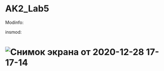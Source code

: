 # AK2_Lab5
Modinfo:


insmod:
# ![Снимок экрана от 2020-12-28 17-17-14](https://user-images.githubusercontent.com/56515263/103226364-990fab00-4934-11eb-9d98-8c9cbdba9c7b.png)
